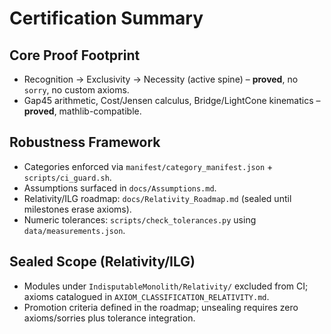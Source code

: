 # Certification Summary

## Core Proof Footprint

- Recognition → Exclusivity → Necessity (active spine) – **proved**, no `sorry`, no custom axioms.
- Gap45 arithmetic, Cost/Jensen calculus, Bridge/LightCone kinematics – **proved**, mathlib-compatible.

## Robustness Framework

- Categories enforced via `manifest/category_manifest.json` + `scripts/ci_guard.sh`.
- Assumptions surfaced in `docs/Assumptions.md`.
- Relativity/ILG roadmap: `docs/Relativity_Roadmap.md` (sealed until milestones erase axioms).
- Numeric tolerances: `scripts/check_tolerances.py` using `data/measurements.json`.

## Sealed Scope (Relativity/ILG)

- Modules under `IndisputableMonolith/Relativity/` excluded from CI; axioms catalogued in `AXIOM_CLASSIFICATION_RELATIVITY.md`.
- Promotion criteria defined in the roadmap; unsealing requires zero axioms/sorries plus tolerance integration.

